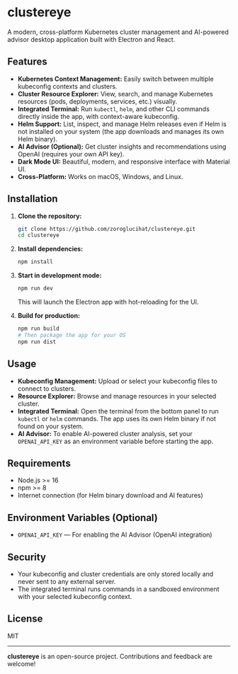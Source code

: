 # clustereye

A modern, cross-platform Kubernetes cluster management and AI-powered advisor desktop application built with Electron and React.

## Features

- **Kubernetes Context Management:** Easily switch between multiple kubeconfig contexts and clusters.
- **Cluster Resource Explorer:** View, search, and manage Kubernetes resources (pods, deployments, services, etc.) visually.
- **Integrated Terminal:** Run `kubectl`, `helm`, and other CLI commands directly inside the app, with context-aware kubeconfig.
- **Helm Support:** List, inspect, and manage Helm releases even if Helm is not installed on your system (the app downloads and manages its own Helm binary).
- **AI Advisor (Optional):** Get cluster insights and recommendations using OpenAI (requires your own API key).
- **Dark Mode UI:** Beautiful, modern, and responsive interface with Material UI.
- **Cross-Platform:** Works on macOS, Windows, and Linux.

## Installation

1. **Clone the repository:**
   ```sh
   git clone https://github.com/zoroglucihat/clustereye.git
   cd clustereye
   ```

2. **Install dependencies:**
   ```sh
   npm install
   ```

3. **Start in development mode:**
   ```sh
   npm run dev
   ```
   This will launch the Electron app with hot-reloading for the UI.

4. **Build for production:**
   ```sh
   npm run build
   # Then package the app for your OS
   npm run dist
   ```

## Usage

- **Kubeconfig Management:** Upload or select your kubeconfig files to connect to clusters.
- **Resource Explorer:** Browse and manage resources in your selected cluster.
- **Integrated Terminal:** Open the terminal from the bottom panel to run `kubectl` or `helm` commands. The app uses its own Helm binary if not found on your system.
- **AI Advisor:** To enable AI-powered cluster analysis, set your `OPENAI_API_KEY` as an environment variable before starting the app.

## Requirements

- Node.js >= 16
- npm >= 8
- Internet connection (for Helm binary download and AI features)

## Environment Variables (Optional)

- `OPENAI_API_KEY` — For enabling the AI Advisor (OpenAI integration)

## Security
- Your kubeconfig and cluster credentials are only stored locally and never sent to any external server.
- The integrated terminal runs commands in a sandboxed environment with your selected kubeconfig context.

## License

MIT

---

**clustereye** is an open-source project. Contributions and feedback are welcome!
